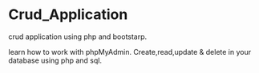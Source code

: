 # Crud_Application
crud application using php and bootstarp.

learn how to work with phpMyAdmin. 
Create,read,update & delete in your database using php and sql.
